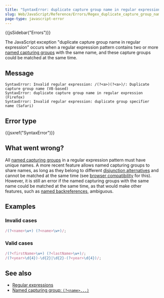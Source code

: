 ```yaml
---
title: "SyntaxError: duplicate capture group name in regular expression"
slug: Web/JavaScript/Reference/Errors/Regex_duplicate_capture_group_name
page-type: javascript-error
---
```


{{jsSidebar("Errors")}}

The JavaScript exception "duplicate capture group name in regular expression" occurs when a regular expression pattern contains two or more [named capturing groups](/Web/JavaScript/Reference/Regular_expressions/Named_capturing_group) with the same name, and these capture groups could be matched at the same time.

## Message

```plain
SyntaxError: Invalid regular expression: /(?<a>)(?<a>)/: Duplicate capture group name (V8-based)
SyntaxError: duplicate capture group name in regular expression (Firefox)
SyntaxError: Invalid regular expression: duplicate group specifier name (Safari)
```

## Error type

{{jsxref("SyntaxError")}}

## What went wrong?

All [named capturing groups](/Web/JavaScript/Reference/Regular_expressions/Named_capturing_group) in a regular expression pattern must have unique names. A more recent feature allows named capturing groups to share names, as long as they belong to different [disjunction alternatives](/Web/JavaScript/Reference/Regular_expressions/Disjunction) and cannot be matched at the same time (see [browser compatibility](/Web/JavaScript/Reference/Regular_expressions/Named_capturing_group#browser_compatibility) for this). However, it is still an error if the named capturing groups with the same name could be matched at the same time, as that would make other features, such as [named backreferences](/Web/JavaScript/Reference/Regular_expressions/Named_backreference), ambiguous.

## Examples

### Invalid cases

```js example-bad
/(?<name>\w+) (?<name>\w+)/;
```

### Valid cases

```js example-good
/(?<firstName>\w+) (?<lastName>\w+)/;
/(?<year>\d{4})-\d{2}|\d{2}-(?<year>\d{4})/;
```

## See also

- [Regular expressions](/Web/JavaScript/Reference/Regular_expressions)
- [Named capturing group: `(?<name>...)`](/Web/JavaScript/Reference/Regular_expressions/Named_capturing_group)
